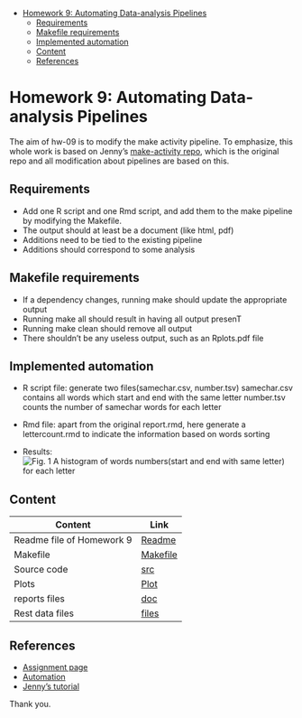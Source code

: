 -   [Homework 9: Automating Data-analysis
    Pipelines](#homework-9-automating-data-analysis-pipelines)
    -   [Requirements](#requirements)
    -   [Makefile requirements](#makefile-requirements)
    -   [Implemented automation](#implemented-automation)
    -   [Content](#content)
    -   [References](#references)

Homework 9: Automating Data-analysis Pipelines
==============================================

The aim of hw-09 is to modify the make activity pipeline. To emphasize,
this whole work is based on Jenny’s [make-activity
repo](https://github.com/STAT545-UBC/make-activity), which is the
original repo and all modification about pipelines are based on this.

Requirements
------------

-   Add one R script and one Rmd script, and add them to the make
    pipeline by modifying the Makefile.
-   The output should at least be a document (like html, pdf)
-   Additions need to be tied to the existing pipeline
-   Additions should correspond to some analysis

Makefile requirements
---------------------

-   If a dependency changes, running make should update the appropriate
    output
-   Running make all should result in having all output presenT
-   Running make clean should remove all output
-   There shouldn’t be any useless output, such as an Rplots.pdf file

Implemented automation
----------------------

-   R script file: generate two files(samechar.csv, number.tsv)
    samechar.csv contains all words which start and end with the same
    letter number.tsv counts the number of samechar words for each
    letter

-   Rmd file: apart from the original report.rmd, here generate a
    lettercount.rmd to indicate the information based on words sorting

-   Results:![*Fig. 1* A histogram of words numbers(start and end with
    same letter) for each letter](numbhistogram.png)

Content
-------

| Content                   | Link                                                                                       |
|---------------------------|--------------------------------------------------------------------------------------------|
| Readme file of Homework 9 | [Readme](https://github.com/STAT545-UBC-students/hw09-chenchenguo/blob/master/README.md)   |
| Makefile                  | [Makefile](https://github.com/STAT545-UBC-students/hw09-chenchenguo/blob/master/Makefile)  |
| Source code               | [src](https://github.com/STAT545-UBC-students/hw09-chenchenguo/tree/master/src)            |
| Plots                     | [Plot](https://github.com/STAT545-UBC-students/hw09-chenchenguo/tree/master/plot)          |
| reports files             | [doc](https://github.com/STAT545-UBC-students/hw09-chenchenguo/tree/master/doc)            |
| Rest data files           | [files](https://github.com/STAT545-UBC-students/hw09-chenchenguo/tree/master/data%20files) |

References
----------

-   [Assignment
    page](http://stat545.com/Classroom/assignments/hw09/hw09.html)
-   [Automation](http://stat545.com/Classroom/notes/cm109.nb.html)
-   [Jenny’s
    tutorial](http://stat545.com/automation04_make-activity.html)

Thank you.
